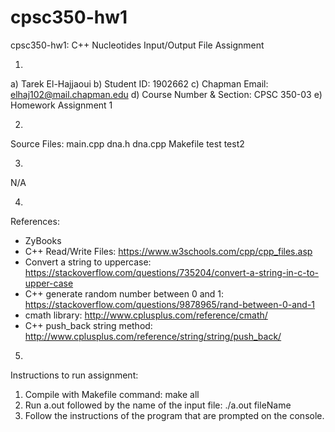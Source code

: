 # cpsc350-hw1
cpsc350-hw1: C++ Nucleotides Input/Output File Assignment

1)
  a) Tarek El-Hajjaoui
  b) Student ID: 1902662
  c) Chapman Email: elhaj102@mail.chapman.edu
  d) Course Number & Section: CPSC 350-03
  e) Homework Assignment 1

2)
  Source Files:
  main.cpp
  dna.h
  dna.cpp
  Makefile
  test
  test2

3)
  N/A

4)
  References:
   - ZyBooks
   - C++ Read/Write Files: https://www.w3schools.com/cpp/cpp_files.asp
   - Convert a string to uppercase: https://stackoverflow.com/questions/735204/convert-a-string-in-c-to-upper-case
   - C++ generate random number between 0 and 1: https://stackoverflow.com/questions/9878965/rand-between-0-and-1
   - cmath library: http://www.cplusplus.com/reference/cmath/
   - C++ push_back string method: http://www.cplusplus.com/reference/string/string/push_back/

5)
  Instructions to run assignment:
   1) Compile with Makefile command: make all
   2) Run a.out followed by the name of the input file: ./a.out fileName
   3) Follow the instructions of the program that are prompted on the console.
